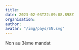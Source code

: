 ```yaml
---
title: 
date: 2023-02-03T22:09:08.898Z
organisation: 
author: 
avatar: "/img/pays/SN.svg"
---
```


Non au 3ème mandat